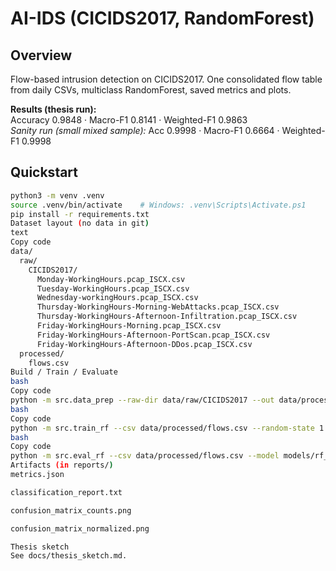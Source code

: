 # AI-IDS (CICIDS2017, RandomForest)

## Overview
Flow-based intrusion detection on CICIDS2017. One consolidated flow table from daily CSVs,
multiclass RandomForest, saved metrics and plots.

**Results (thesis run):**  
Accuracy 0.9848 · Macro-F1 0.8141 · Weighted-F1 0.9863  
*Sanity run (small mixed sample):* Acc 0.9998 · Macro-F1 0.6664 · Weighted-F1 0.9998

## Quickstart
```bash
python3 -m venv .venv
source .venv/bin/activate    # Windows: .venv\Scripts\Activate.ps1
pip install -r requirements.txt
Dataset layout (no data in git)
text
Copy code
data/
  raw/
    CICIDS2017/
      Monday-WorkingHours.pcap_ISCX.csv
      Tuesday-WorkingHours.pcap_ISCX.csv
      Wednesday-workingHours.pcap_ISCX.csv
      Thursday-WorkingHours-Morning-WebAttacks.pcap_ISCX.csv
      Thursday-WorkingHours-Afternoon-Infiltration.pcap_ISCX.csv
      Friday-WorkingHours-Morning.pcap_ISCX.csv
      Friday-WorkingHours-Afternoon-PortScan.pcap_ISCX.csv
      Friday-WorkingHours-Afternoon-DDos.pcap_ISCX.csv
  processed/
    flows.csv
Build / Train / Evaluate
bash
Copy code
python -m src.data_prep --raw-dir data/raw/CICIDS2017 --out data/processed/flows.csv
bash
Copy code
python -m src.train_rf --csv data/processed/flows.csv --random-state 1 --n-estimators 400 --max-depth 100 --class-weight balanced_subsample --out-model models/rf_model.pkl --out-meta models/meta.json --reports-dir reports
bash
Copy code
python -m src.eval_rf --csv data/processed/flows.csv --model models/rf_model.pkl --meta models/meta.json --reports-dir reports
Artifacts (in reports/)
metrics.json

classification_report.txt

confusion_matrix_counts.png

confusion_matrix_normalized.png

Thesis sketch
See docs/thesis_sketch.md.
